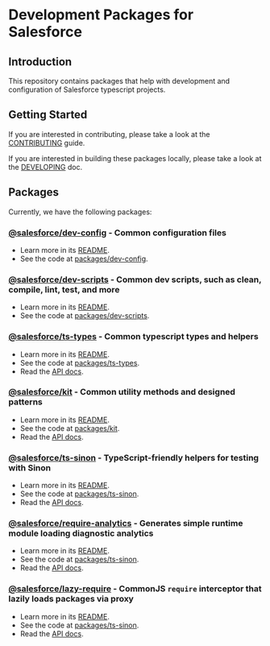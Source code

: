 # Development Packages for Salesforce

## Introduction

This repository contains packages that help with development and configuration of Salesforce typescript projects.

## Getting Started

If you are interested in contributing, please take a look at the [CONTRIBUTING](CONTRIBUTING.md) guide.

If you are interested in building these packages locally, please take a look at the [DEVELOPING](DEVELOPING.md) doc.

## Packages

Currently, we have the following packages:

### [@salesforce/dev-config](https://www.npmjs.com/package/@salesforce/dev-config) - Common configuration files

- Learn more in its [README](https://github.com/forcedotcom/sfdx-dev-packages/blob/master/packages/dev-config/README.md).
- See the code at [packages/dev-config](https://github.com/forcedotcom/sfdx-dev-packages/blob/master/packages/dev-config).

### [@salesforce/dev-scripts](https://www.npmjs.com/package/@salesforce/dev-scripts) - Common dev scripts, such as clean, compile, lint, test, and more

- Learn more in its [README](https://github.com/forcedotcom/sfdx-dev-packages/blob/master/packages/dev-scripts/README.md).
- See the code at [packages/dev-scripts](https://github.com/forcedotcom/sfdx-dev-packages/blob/master/packages/dev-scripts).

### [@salesforce/ts-types](https://www.npmjs.com/package/@salesforce/ts-types) - Common typescript types and helpers

- Learn more in its [README](https://github.com/forcedotcom/sfdx-dev-packages/blob/master/packages/ts-types/README.md).
- See the code at [packages/ts-types](https://github.com/forcedotcom/sfdx-dev-packages/blob/master/packages/ts-types).
- Read the [API docs](https://forcedotcom.github.io/sfdx-dev-packages/ts-types).

### [@salesforce/kit](https://www.npmjs.com/package/@salesforce/kit) - Common utility methods and designed patterns

- Learn more in its [README](https://github.com/forcedotcom/sfdx-dev-packages/blob/master/packages/kit/README.md).
- See the code at [packages/kit](https://github.com/forcedotcom/sfdx-dev-packages/blob/master/packages/kit).
- Read the [API docs](https://forcedotcom.github.io/sfdx-dev-packages/kit).

### [@salesforce/ts-sinon](https://www.npmjs.com/package/@salesforce/ts-sinon) - TypeScript-friendly helpers for testing with Sinon

- Learn more in its [README](https://github.com/forcedotcom/sfdx-dev-packages/blob/master/packages/ts-sinon/README.md).
- See the code at [packages/ts-sinon](https://github.com/forcedotcom/sfdx-dev-packages/blob/master/packages/ts-sinon).
- Read the [API docs](https://forcedotcom.github.io/sfdx-dev-packages/ts-sinon).

### [@salesforce/require-analytics](https://www.npmjs.com/package/@salesforce/require-analytics) - Generates simple runtime module loading diagnostic analytics

- Learn more in its [README](https://github.com/forcedotcom/sfdx-dev-packages/blob/master/packages/require-analytics/README.md).
- See the code at [packages/ts-sinon](https://github.com/forcedotcom/sfdx-dev-packages/blob/master/packages/require-analytics).
- Read the [API docs](https://forcedotcom.github.io/sfdx-dev-packages/require-analytics).

### [@salesforce/lazy-require](https://www.npmjs.com/package/@salesforce/lazy-require) - CommonJS `require` interceptor that lazily loads packages via proxy

- Learn more in its [README](https://github.com/forcedotcom/sfdx-dev-packages/blob/master/packages/lazy-require/README.md).
- See the code at [packages/ts-sinon](https://github.com/forcedotcom/sfdx-dev-packages/blob/master/packages/lazy-require).
- Read the [API docs](https://forcedotcom.github.io/sfdx-dev-packages/lazy-require).
